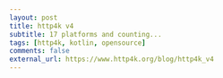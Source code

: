 ```yaml
---
layout: post
title: http4k v4
subtitle: 17 platforms and counting...
tags: [http4k, kotlin, opensource]
comments: false
external_url: https://www.http4k.org/blog/http4k_v4
---
```

